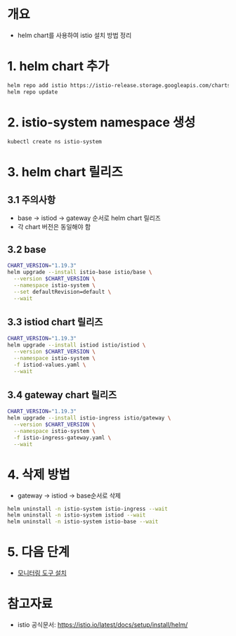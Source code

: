 # 개요
* helm chart를 사용하여 istio 설치 방법 정리

# 1. helm chart 추가

```bash
helm repo add istio https://istio-release.storage.googleapis.com/charts
helm repo update
```

# 2. istio-system namespace 생성

```bash
kubectl create ns istio-system
```

# 3. helm chart 릴리즈
## 3.1 주의사항
* base -> istiod -> gateway 순서로 helm chart 릴리즈
* 각 chart 버전은 동일해야 함

## 3.2 base
```bash
CHART_VERSION="1.19.3"
helm upgrade --install istio-base istio/base \
  --version $CHART_VERSION \
  --namespace istio-system \
  --set defaultRevision=default \
  --wait
```

## 3.3 istiod chart 릴리즈
```bash
CHART_VERSION="1.19.3"
helm upgrade --install istiod istio/istiod \
  --version $CHART_VERSION \
  --namespace istio-system \
  -f istiod-values.yaml \
  --wait
```

## 3.4 gateway chart 릴리즈
```bash
CHART_VERSION="1.19.3"
helm upgrade --install istio-ingress istio/gateway \
  --version $CHART_VERSION \
  --namespace istio-system \
  -f istio-ingress-gateway.yaml \
  --wait
```

# 4. 삭제 방법
* gateway -> istiod -> base순서로 삭제

```bash
helm uninstall -n istio-system istio-ingress --wait
helm uninstall -n istio-system istiod --wait
helm uninstall -n istio-system istio-base --wait
```

# 5. 다음 단계

* [모니터링 도구 설치](../monitoring)

# 참고자료
* istio 공식문서: https://istio.io/latest/docs/setup/install/helm/
